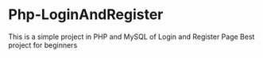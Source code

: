 # Php-LoginAndRegister
This is a simple project in PHP and MySQL of Login and Register Page
Best project for beginners
